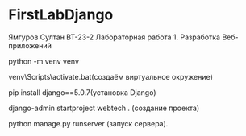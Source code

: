 # FirstLabDjango
Ямгуров Султан ВТ-23-2 Лабораторная работа 1. Разработка Веб-приложений

python -m venv venv

venv\Scripts\activate.bat(создаём виртуальное окружение)

pip install django==5.0.7(установка Django)

django-admin startproject webtech . (создание проекта)

python manage.py runserver (запуск сервера).
